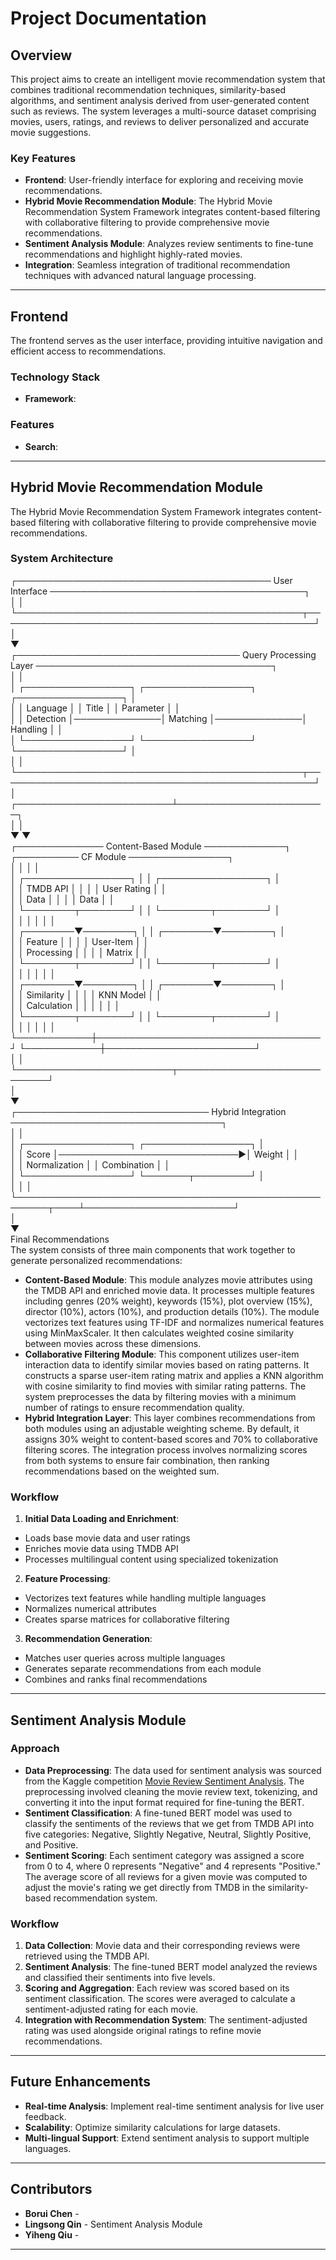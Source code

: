 # Project Documentation

## Overview
This project aims to create an intelligent movie recommendation system that combines traditional recommendation techniques, similarity-based algorithms, and sentiment analysis derived from user-generated content such as reviews. The system leverages a multi-source dataset comprising movies, users, ratings, and reviews to deliver personalized and accurate movie suggestions.

### Key Features
- **Frontend**: User-friendly interface for exploring and receiving movie recommendations.
- **Hybrid Movie Recommendation Module**: The Hybrid Movie Recommendation System Framework integrates content-based filtering with collaborative filtering to provide comprehensive movie recommendations.
- **Sentiment Analysis Module**: Analyzes review sentiments to fine-tune recommendations and highlight highly-rated movies.
- **Integration**: Seamless integration of traditional recommendation techniques with advanced natural language processing.

---

## Frontend
The frontend serves as the user interface, providing intuitive navigation and efficient access to recommendations.

### Technology Stack
- **Framework**: 


### Features
- **Search**: 


---

## Hybrid Movie Recommendation Module
The Hybrid Movie Recommendation System Framework integrates content-based filtering with collaborative filtering to provide comprehensive movie recommendations. 

### System Architecture
┌───────────────────────────────────────── User Interface ─────────────────────────────────────────┐ <br>
│                                                                                                  │ <br>
└──────────────────────────────────────────────┬───────────────────────────────────────────────────┘ <br>
                                               │ <br>
                                               ▼ <br>
┌──────────────────────────────────── Query Processing Layer ──────────────────────────────────────┐ <br>
│                                                                                                  │ <br>
│   ┌─────────────────┐              ┌─────────────────┐              ┌─────────────────┐          │ <br>
│   │    Language     │              │     Title       │              │   Parameter     │          │ <br>
│   │    Detection    │──────────────│    Matching     │──────────────│    Handling     │          │ <br>
│   └─────────────────┘              └─────────────────┘              └─────────────────┘          │ <br>
│                                                                                                  │ <br>
└──────────────────────────────────────────────┬───────────────────────────────────────────────────┘ <br>
                                               │ <br>
                     ┌─────────────────────────┴────────────────────────┐ <br>
                     │                                                  │ <br>
                     ▼                                                  ▼ <br>
┌────────────── Content-Based Module ─────────────┐     ┌────────── CF Module ────────────────┐ <br>
│                                                 │     │                                     │ <br>
│   ┌─────────────────┐                           │     │   ┌─────────────────┐               │ <br>
│   │   TMDB API      │                           │     │   │   User Rating   │               │ <br>
│   │     Data        │                           │     │   │      Data       │               │ <br>
│   └────────┬────────┘                           │     │   └────────┬────────┘               │ <br>
│            │                                    │     │            │                        │ <br>
│   ┌────────▼────────┐                           │     │   ┌────────▼────────┐               │ <br>
│   │    Feature      │                           │     │   │   User-Item     │               │ <br>
│   │   Processing    │                           │     │   │     Matrix      │               │ <br>
│   └────────┬────────┘                           │     │   └────────┬────────┘               │ <br>
│            │                                    │     │            │                        │ <br>
│   ┌────────▼────────┐                           │     │   ┌────────▼────────┐               │ <br>
│   │   Similarity    │                           │     │   │    KNN Model    │               │ <br>
│   │  Calculation    │                           │     │   │                 │               │ <br>
│   └────────┬────────┘                           │     │   └────────┬────────┘               │ <br>
│            │                                    │     │            │                        │ <br>
└────────────┼────────────────────────────────────┘     └────────────┼────────────────────────┘ <br>
             │                                                       │ <br>
             └─────────────────────────┬─────────────────────────────┘ <br>
                                       │ <br>
                                       ▼ <br>
┌─────────────────────────────── Hybrid Integration ──────────────────────────────────┐ <br>
│                                                                                     │ <br>
│   ┌─────────────────┐                              ┌─────────────────┐              │ <br>
│   │     Score       │─────────────────────────────►│     Weight      │              │ <br>
│   │  Normalization  │                              │   Combination   │              │ <br>
│   └─────────────────┘                              └───────┬─────────┘              │ <br>
│                                                            │                        │ <br>
└───────────────────────────────────────────────────────┬────┴────────────────────────┘ <br>
                                                        │ <br>
                                                        ▼ <br>
                                             Final Recommendations <br>
The system consists of three main components that work together to generate personalized recommendations:
- **Content-Based Module**:
This module analyzes movie attributes using the TMDB API and enriched movie data. It processes multiple features including genres (20% weight), keywords (15%), plot overview (15%), director (10%), actors (10%), and production details (10%). The module vectorizes text features using TF-IDF and normalizes numerical features using MinMaxScaler. It then calculates weighted cosine similarity between movies across these dimensions.
- **Collaborative Filtering Module**:
This component utilizes user-item interaction data to identify similar movies based on rating patterns. It constructs a sparse user-item rating matrix and applies a KNN algorithm with cosine similarity to find movies with similar rating patterns. The system preprocesses the data by filtering movies with a minimum number of ratings to ensure recommendation quality.
- **Hybrid Integration Layer**:
This layer combines recommendations from both modules using an adjustable weighting scheme. By default, it assigns 30% weight to content-based scores and 70% to collaborative filtering scores. The integration process involves normalizing scores from both systems to ensure fair combination, then ranking recommendations based on the weighted sum.
### Workflow
1. **Initial Data Loading and Enrichment**:
- Loads base movie data and user ratings
- Enriches movie data using TMDB API
- Processes multilingual content using specialized tokenization
2. **Feature Processing**: 
- Vectorizes text features while handling multiple languages
- Normalizes numerical attributes
- Creates sparse matrices for collaborative filtering
3. **Recommendation Generation**:
- Matches user queries across multiple languages
- Generates separate recommendations from each module
- Combines and ranks final recommendations
---

## Sentiment Analysis Module

### Approach
- **Data Preprocessing**: The data used for sentiment analysis was sourced from the Kaggle competition [Movie Review Sentiment Analysis](https://www.kaggle.com/competitions/movie-review-sentiment-analysis-kernels-only/). The preprocessing involved cleaning the movie review text, tokenizing, and converting it into the input format required for fine-tuning the BERT.
- **Sentiment Classification**: A fine-tuned BERT model was used to classify the sentiments of the reviews that we get from TMDB API into five categories: Negative, Slightly Negative, Neutral, Slightly Positive, and Positive.
- **Sentiment Scoring**: Each sentiment category was assigned a score from 0 to 4, where 0 represents "Negative" and 4 represents "Positive." The average score of all reviews for a given movie was computed to adjust the movie's rating we get directly from TMDB in the similarity-based recommendation system.

### Workflow
1. **Data Collection**: Movie data and their corresponding reviews were retrieved using the TMDB API.
2. **Sentiment Analysis**: The fine-tuned BERT model analyzed the reviews and classified their sentiments into five levels.
3. **Scoring and Aggregation**: Each review was scored based on its sentiment classification. The scores were averaged to calculate a sentiment-adjusted rating for each movie.
4. **Integration with Recommendation System**: The sentiment-adjusted rating was used alongside original ratings to refine movie recommendations.

--- 

## Future Enhancements
- **Real-time Analysis**: Implement real-time sentiment analysis for live user feedback.
- **Scalability**: Optimize similarity calculations for large datasets.
- **Multi-lingual Support**: Extend sentiment analysis to support multiple languages.

---

## Contributors
- **Borui Chen** - 
- **Lingsong Qin** - Sentiment Analysis Module
- **Yiheng Qiu** - 

---

